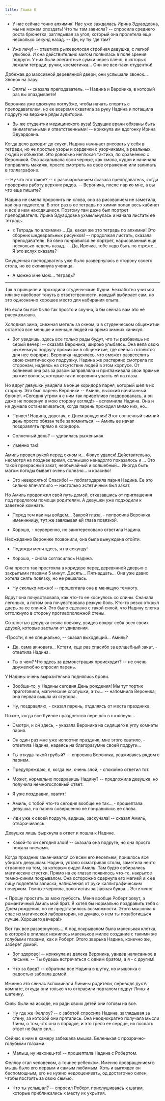 ```yaml
---
title: Глава 8
---
```


- У нас сейчас точно алхимия! Нас уже заждалась Ирина Эдуардовна, мы не можем опоздать! Что ты там зависла? -- спросила
  среднего роста брюнетка, заглядывая за угол, который она пролетела еще несколько секунд назад. -- Ди, ну ты где там?

- Уже лечу! -- ответила рыжеволосая стройная девушка, с легкой улыбкой. И она действительно мигом появилась в поле
  зрения подруги. У них были элегантные сумки через плечо, в которых лежали тетради, ручки, косметичка... Они же
  все-таки студентки!

Добежав до массивной деревянной двери, они услышали звонок... Звонок на пару.

- Опять! -- сказала преподаватель. -- Надина и Вероника, в который раз вы опаздываете!

Вероника уже вдохнула поглубже, чтобы начать спорить с преподавателем, но ее вовремя схватила за руку Надина и потащила
подругу на верхние ряды аудитории.

- Вы же студентки медицинского вуза! Будущие врачи обязаны быть внимательными и ответственными! -- крикнула им вдогонку
  Ирина Эдуардовна.

Когда дело доходит до скуки, Надина начинает рисовать у себя в тетради, но не простые узоры и сердечки с узорчиками, а
реальных людей и объектов. Это довольно неплохая тактика, по сравнению с Вероникой. Она закалывала свои черные, как
смола, кудри и начинала поправлять макияж, просто смотреть на свое отражение или залипать в голлаграфоне.

-- Ну что это такое? -- с разочарованием сказала преподаватель, когда проверяла работу верхних рядов. -- Вероника, после
пар ко мне, а вы что еще пишите?

Надина не смела проронить ни слова, она за рисованием не заметила, как она подлетела. В этот раз в ее тетрадь по химии
попал весь кабинет и все в нем находящиеся. Поэтому там даже был портрет преподавателя. Ирина Эдуардовна ухмыльнулась и
начала листать ее тетрадь.

- « Тетрадь по алхимии»... Да, какая же это тетрадь по алхимии! Это сборник шедевральных рисунков! -- продолжая листать,
  сказала преподаватель. Ей явно понравился ее портрет, нарисованный еще несколько недель назад. -- Да, Ирочка, тебе
  надо быть по строже... Я это вслух сказала?

Смущенная преподаватель уже было развернулась в сторону своего стола, но ее окликнула ученица.

- А можно мне мою... тетрадь?

***

Так в принципе и проходили студенческие будни. Беззаботно учиться или же наоборот тонуть в ответственности, каждый
выбирает сам, но это однозначно хорошее место для набирания опыта.

Но если бы все было так просто и скучно, я бы сейчас вам это не рассказывала.

Холодная зима, снежная метель за окном, а в студенческом общежитии остается все меньше и меньше людей на время зимних
каникул.

- Вот увидишь, здесь все только рады будут, что ты разбавишь их серый вечер! -- сказала Вероника, широко улыбаясь. Она
  вела свою рыженькую подругу прямиком в общежитие, где сейчас готовится для нее сюрприз. Вероника надеялась, что сможет
  развеселить свою скептическую подружку. Надина же растеряно смотрела по сторонам, надеясь на отсутствие людей в этом
  корпусе. От волнения она раз за разом заправляла и приглаживала свои прямые рыжие волосы, которые так и норовили
  упасть ей на глаза.

Но вдруг девушки увидели в конце коридора парня, который шел в их сторону. Это был парень Вероники -- Амиль, высокий
начитанный брюнет. «Сегодня утром я с ним так приветливо поздоровалась, а он даже не повернул в мою сторону взгляд!» -
вспомнила Надина. Она и не думала останавливаться, когда парень проходил мимо них, но...

- Привет! Надина, дорогая, с Днем рождения! Этот солнечный зимний день просто обязан тебе запомниться! -- Амиль ее начал
  поздравлять прямо в коридоре.

- Солнечный день? -- удивилась рыженькая.

- Именно так!

Амиль провел рукой перед окном и... Фокус удался! Действительно, несмотря на позднее время, солнышко ненадолго
показалось и ... Это такой прекрасный закат, необычайный и волшебный... Иногда быть магом погоды бывает очень полезно...
и красиво!

- Это невероятно! Спасибо! -- поблагодарила парня Надина. Ее это сильно впечатлило -- настолько эстетичным был закат.

Но Амиль продолжил свой путь домой, отказавшись от приглашения под предлогом помощи родителям. А девушки уже подходили к
заветной комнате.

- Перед тем как мы войдем... Закрой глаза, - попросила Вероника именинницу, тут же завязывая ей глаза повязкой.

- Хорошо, - неуверенно, но заинтересовано ответила Надина.

Неожиданно Веронике позвонили, она была вынуждена отойти.

- Подожди меня здесь, я на секунду!

- Хорошо, - снова согласилась Надина.

Она просто так простояла в коридоре перед деревянной дверью с закрытыми глазами 5 минут. Десять... Пятнадцать... Она уже
давно хотела снять повязку, но не решалась.

- Ну сколько можно! -- прошептала она в манящую темноту.

Вдруг она почувствовала, как что-то ее коснулось со спины. Сначала легонько, а потом она почувствовала резкую боль.
Кто-то резко открыл дверь за ее спиной. Это было сделано с такой силой, что Надину слегка оттолкнуло в сторону
противоположной стены.

Со злостью девушка сняла повязку, увидев вокруг себя всех своих друзей, которые застыли от удивления.

-Прости, я не специально, -- сказал выходящий... Амиль?

- Да, сама виновата... Кстати, еще раз спасибо за волшебный закат, - ответила Надина.

- Ты о чем? Что здесь за демонстрация происходит? -- не очень дружелюбно спросил парень.

У Надины очень выразительно поднялись брови.

- Вообще-то, у Надины сегодня День рождения! Мы тут тортик приготовили, магические хлопушки, а ты... -- напомнила
  Вероника, она первая вышла из ступора.

- Ну, поздравляю, - сказал парень, отдаляясь от места праздника.

Позже, когда все буйное празднество перешло в столовую...

- Смотри, и он здесь, - указала Вероника на сидящего в углу комнаты парня.

- Он один раз мне уже испортил праздник, мне этого хватило, - ответила Надина, надеясь на благоразумие своей подруги...

- Ты откуда такой грубый? -- спросила Вероника, усаживаясь рядом с парнем.

- Предупреждаю, я, когда ем, очень злой, - спокойно ответил тот.

- Может, нормально поздравишь Надину? -- предложила девушка, но получила немногословный ответ:

- Я уже поздравил, хватит!

- Амиль, с тобой что-то сегодня вообще не так... - прошептала девушка, но парню совершенно не понравились ее слова.

- Иди уже к своей подруге, видишь, заскучала! -- сказал Амиль, отворачиваясь.

Девушка лишь фыркнула в ответ и пошла к Надине.

- Какой-то он сегодня злой! -- сказала она подруге, но она просто пожала плечами.

Когда праздник заканчивался со всем его весельем, пришлось все убирать девушкам. Надина, устало осматривая столы,
заметила нечто странное на том, за которым сидел Амиль. Там будто собирались магические сгустки. Прямо на ее глазах
появилось что-то, накрытое темно-синим покрывалом. Она осторожно сдернула его магией и к ее лицу подлетела записка,
написанная от руки каллиграфическим почерком. Темные чернила, золотистая заглавная буква... Эстетично.

« Прошу простить за мою грубость. Меня вообще Роберт зовут, а романтичный Амиль мой брат. Я хотел бы нормально
поздравить тебя с Днем рождения, но не представилось возможности. Этого мышонка я спас из магической лаборатории, но
думаю, о нем ты позаботишься лучше. Хорошего вечера!»

Вот так все развернулось... А под покрывалом была маленькая клетка, в которой в опилках нежилось маленькое милое
создание с такими же голубыми глазами, как и Роберт. Этого зверька Надина, конечно же, заберет домой.

- Вот здорово! -- крикнула из далека Вероника, увидев написанное в письме. -- Ты будешь встречаться с одним братом, а
  я - с другим!

- Что за бред? -- обратила все Надина в шутку, но мышонка с радостью забрала домой.

Именно это сейчас вспоминали Линины родители, переводя дух в комнате, откуда они только что отправили порталом подруг
Лины и шатенку.

Силы были на исходе, но ради своих детей они готовы на все.

- Ну где же Феллоу? -- с заботой спросила Надина, заглядывая за стену, за которой они прятались. Она неоднократно
  получала мысли Лины, о том, что она в порядке, и это грело ее сердце, но послать ответ не было сил...

Сейчас к ним в камеру забежала мышка. Беленькая с прозрачно-голубыми глазами.

- Малыш, ну наконец-то! -- прошептала Надина с Робертом.

Феллоу стал человеком, а точнее ребенком. Именно превращением в мышь было его первым и самым любимым. Хоть и выглядел он
беспомощным, его не нужно недооценивать, од достаточно силен, чтобы постоять за свою семью.

- Что ты услышал? -- спросил Роберт, прислушиваясь к шагам, которые приближались к месту их укрытия.

